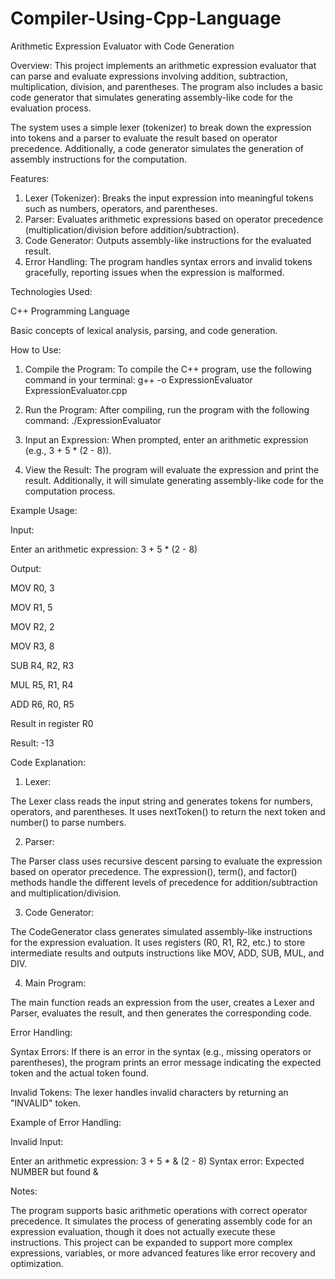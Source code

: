 # Compiler-Using-Cpp-Language
Arithmetic Expression Evaluator with Code Generation

Overview:
This project implements an arithmetic expression evaluator that can parse and evaluate expressions involving addition, subtraction, multiplication, division, and parentheses. 
The program also includes a basic code generator that simulates generating assembly-like code for the evaluation process.

The system uses a simple lexer (tokenizer) to break down the expression into tokens and a parser to evaluate the result based on operator precedence. 
Additionally, a code generator simulates the generation of assembly instructions for the computation.

Features:
1. Lexer (Tokenizer): Breaks the input expression into meaningful tokens such as numbers, operators, and parentheses.
2. Parser: Evaluates arithmetic expressions based on operator precedence (multiplication/division before addition/subtraction).
3. Code Generator: Outputs assembly-like instructions for the evaluated result.
4. Error Handling: The program handles syntax errors and invalid tokens gracefully, reporting issues when the expression is malformed.

Technologies Used:

C++ Programming Language

Basic concepts of lexical analysis, parsing, and code generation.

How to Use:
1. Compile the Program: To compile the C++ program, use the following command in your terminal:
   g++ -o ExpressionEvaluator ExpressionEvaluator.cpp

2. Run the Program: After compiling, run the program with the following command:
   ./ExpressionEvaluator

3. Input an Expression: When prompted, enter an arithmetic expression (e.g., 3 + 5 * (2 - 8)).

4. View the Result: The program will evaluate the expression and print the result. Additionally, it will simulate generating assembly-like code for the computation process.


Example Usage:

Input:

Enter an arithmetic expression: 3 + 5 * (2 - 8)

Output:

MOV R0, 3

MOV R1, 5

MOV R2, 2

MOV R3, 8

SUB R4, R2, R3

MUL R5, R1, R4

ADD R6, R0, R5

Result in register R0

Result: -13

Code Explanation:

1. Lexer:

The Lexer class reads the input string and generates tokens for numbers, operators, and parentheses. It uses nextToken() to return the next token and number() to parse numbers.

2. Parser:

The Parser class uses recursive descent parsing to evaluate the expression based on operator precedence. The expression(), term(), and factor() methods handle the different levels of precedence for addition/subtraction and multiplication/division.

3. Code Generator:

The CodeGenerator class generates simulated assembly-like instructions for the expression evaluation. It uses registers (R0, R1, R2, etc.) to store intermediate results and outputs instructions like MOV, ADD, SUB, MUL, and DIV.

4. Main Program:

The main function reads an expression from the user, creates a Lexer and Parser, evaluates the result, and then generates the corresponding code.

Error Handling:

Syntax Errors: If there is an error in the syntax (e.g., missing operators or parentheses), the program prints an error message indicating the expected token and the actual token found.

Invalid Tokens: The lexer handles invalid characters by returning an "INVALID" token.

Example of Error Handling:

Invalid Input:

Enter an arithmetic expression: 3 + 5 * & (2 - 8)
Syntax error: Expected NUMBER but found &

Notes:

The program supports basic arithmetic operations with correct operator precedence.
It simulates the process of generating assembly code for an expression evaluation, though it does not actually execute these instructions.
This project can be expanded to support more complex expressions, variables, or more advanced features like error recovery and optimization.
